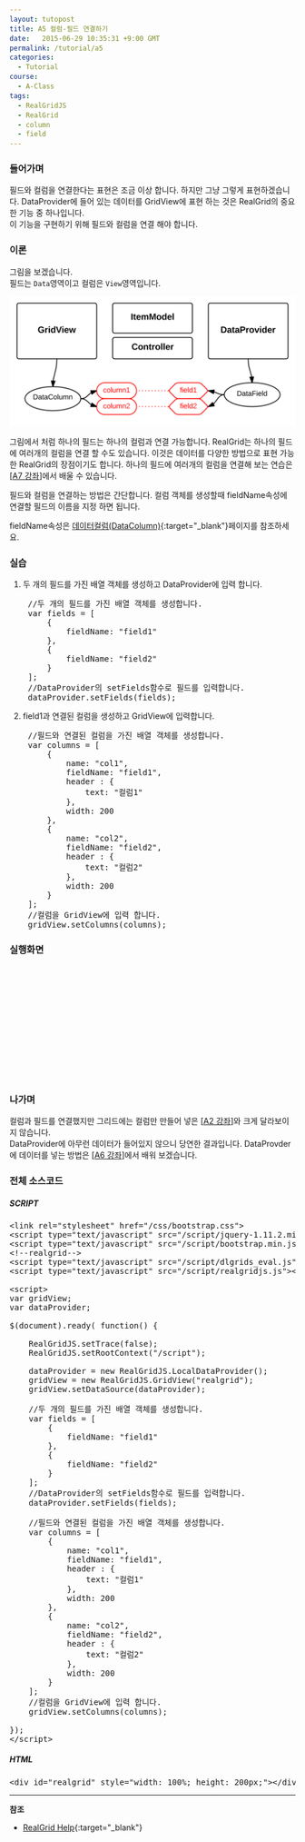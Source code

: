 ```yaml
---
layout: tutopost
title: A5 컬럼-필드 연결하기
date:   2015-06-29 10:35:31 +9:00 GMT
permalink: /tutorial/a5
categories:
  - Tutorial
course:
  - A-Class
tags: 
  - RealGridJS
  - RealGrid
  - column
  - field
---
```


<script type="text/javascript" src="/script/realgridjs-lic.js"></script>
<script type="text/javascript" src="/script/realgridjs_eval.1.0.12.min.js"></script>
<script type="text/javascript" src="/script/realgridjs-api.1.0.12.js"></script>

<script>
var gridView;
var dataProvider;
    
$(document).ready( function() {

    RealGridJS.setTrace(false);
    RealGridJS.setRootContext("/script");
    
    dataProvider = new RealGridJS.LocalDataProvider();
    gridView = new RealGridJS.GridView("realgrid");
    gridView.setDataSource(dataProvider);
    
    //두 개의 필드를 가진 배열 객체를 생성합니다.
    var fields = [
        {
            fieldName: "field1"
        },
        {
            fieldName: "field2"
        }
    ];
    //DataProvider의 setFields함수로 필드를 입력합니다.
    dataProvider.setFields(fields);

    //필드와 연결된 컬럼을 가진 배열 객체를 생성합니다.
    var columns = [
        {
            name: "col1",
            fieldName: "field1",
            header : {
                text: "컬럼1"
            },
            width: 200
        },
        {
            name: "col2",
            fieldName: "field2",
            header : {
                text: "컬럼2"
            },
            width: 200
        }
    ];
    //컬럼을 GridView에 입력 합니다.
    gridView.setColumns(columns);

});
</script>

### 들어가며

필드와 컬럼을 연결한다는 표현은 조금 이상 합니다. 하지만 그냥 그렇게 표현하겠습니다. DataProvider에 들어 있는 데이터를 GridView에 표현 하는 것은 RealGrid의 중요한 기능 중 하나입니다.  
이 기능을 구현하기 위해 필드와 컬럼을 연결 해야 합니다.

### 이론

그림을 보겠습니다.  
필드는 `Data`영역이고 컬럼은 `View`영역입니다. 

![](/images/tutorials/20150630-realgrid-a5.png)

그림에서 처럼 하나의 필드는 하나의 컬럼과 연결 가능합니다. RealGrid는 하나의 필드에 여러개의 컬럼을 연결 할 수도 있습니다. 이것은 데이터를 다양한 방법으로 표현 가능한 RealGrid의 장점이기도 합니다. 하나의 필드에 여러개의 컬럼을 연결해 보는 연습은 \[[A7 강좌](/tutorial/a7)\]에서 배울 수 있습니다. 

필드와 컬럼을 연결하는 방법은 간단합니다.  컬럼 객체를 생성할때 fieldName속성에 연결할 필드의 이름을 지정 하면 됩니다. 
 
fieldName속성은 [데이터컬럼(DataColumn)](/api/types/DataColumn/){:target="_blank"}페이지를 참조하세요.

### 실습

1. 두 개의 필드를 가진 배열 객체를 생성하고 DataProvider에 입력 합니다.
    
    <pre class="prettyprint">
    //두 개의 필드를 가진 배열 객체를 생성합니다.
    var fields = [
        {
            fieldName: "field1"
        },
        {
            fieldName: "field2"
        }
    ];
    //DataProvider의 setFields함수로 필드를 입력합니다.
    dataProvider.setFields(fields);</pre>
2. field1과 연결된 컬럼을 생성하고 GridView에 입력합니다.
    
    <pre class="prettyprint">
    //필드와 연결된 컬럼을 가진 배열 객체를 생성합니다.
    var columns = [
        {
            name: "col1",
            fieldName: "field1",
            header : {
                text: "컬럼1"
            },
            width: 200
        },
        {
            name: "col2",
            fieldName: "field2",
            header : {
                text: "컬럼2"
            },
            width: 200
        }
    ];
    //컬럼을 GridView에 입력 합니다.
    gridView.setColumns(columns);</pre>

### 실행화면

<div id="realgrid" style="width: 100%; height: 200px;"></div>
<p></p>

### 나가며

컬럼과 필드를 연결했지만 그리드에는 컬럼만 만들어 넣은 \[[A2 강좌](/tutorial/a2)\]와 크게 달라보이지 않습니다.  
DataProvider에 아무런 데이터가 들어있지 않으니 당연한 결과입니다. DataProvder에 데이터를 넣는 
방법은 \[[A6 강좌](/tutorial/a6)\]에서 배워 보겠습니다.

### 전체 소스코드

##### SCRIPT    
<pre class="prettyprint full-source-script">
&lt;link rel=&quot;stylesheet&quot; href=&quot;/css/bootstrap.css&quot;&gt;
&lt;script type=&quot;text/javascript&quot; src=&quot;/script/jquery-1.11.2.min.js&quot;&gt;&lt;/script&gt;
&lt;script type=&quot;text/javascript&quot; src=&quot;/script/bootstrap.min.js&quot;&gt;&lt;/script&gt;
&lt;!--realgrid--&gt;
&lt;script type=&quot;text/javascript&quot; src=&quot;/script/dlgrids_eval.js&quot;&gt;&lt;/script&gt;
&lt;script type=&quot;text/javascript&quot; src=&quot;/script/realgridjs.js&quot;&gt;&lt;/script&gt;

&lt;script&gt;
var gridView;
var dataProvider;
    
$(document).ready( function() {

    RealGridJS.setTrace(false);
    RealGridJS.setRootContext("/script");
    
    dataProvider = new RealGridJS.LocalDataProvider();
    gridView = new RealGridJS.GridView("realgrid");
    gridView.setDataSource(dataProvider);
    
    //두 개의 필드를 가진 배열 객체를 생성합니다.
    var fields = [
        {
            fieldName: "field1"
        },
        {
            fieldName: "field2"
        }
    ];
    //DataProvider의 setFields함수로 필드를 입력합니다.
    dataProvider.setFields(fields);

    //필드와 연결된 컬럼을 가진 배열 객체를 생성합니다.
    var columns = [
        {
            name: "col1",
            fieldName: "field1",
            header : {
                text: "컬럼1"
            },
            width: 200
        },
        {
            name: "col2",
            fieldName: "field2",
            header : {
                text: "컬럼2"
            },
            width: 200
        }
    ];
    //컬럼을 GridView에 입력 합니다.
    gridView.setColumns(columns);

});
&lt;/script&gt;
</pre>

##### HTML
<pre class="prettyprint full-source-html">
&lt;div id=&quot;realgrid&quot; style=&quot;width: 100%; height: 200px;&quot;&gt;&lt;/div&gt;
</pre>

---
**참조**

* [RealGrid Help](http://help.realgrid.com){:target="_blank"}